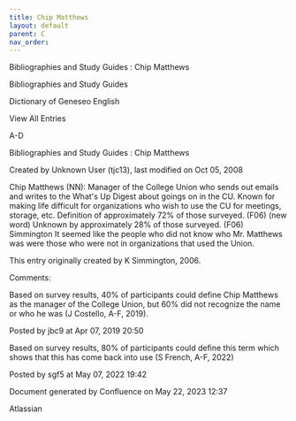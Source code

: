 ```yaml
---
title: Chip Matthews
layout: default
parent: C
nav_order:
---
```


Bibliographies and Study Guides : Chip Matthews

Bibliographies and Study Guides

Dictionary of Geneseo English

View All Entries

A-D

Bibliographies and Study Guides : Chip Matthews

Created by  Unknown User (tjc13), last modified on Oct 05, 2008

Chip Matthews (NN): Manager of the College Union who sends out emails and writes to the What's Up Digest about goings on in the CU. Known for making life difficult for organizations who wish to use the CU for meetings, storage, etc. Definition of approximately 72% of those surveyed. (F06) (new word) Unknown by approximately 28% of those surveyed. (F06) Simmington It seemed like the people who did not know who Mr. Matthews was were those who were not in organizations that used the Union.

This entry originally created by K Simmington, 2006.

Comments:

Based on survey results, 40% of participants could define Chip Matthews as the manager of the College Union, but 60% did not recognize the name or who he was (J Costello, A-F, 2019).

Posted by jbc9 at Apr 07, 2019 20:50

Based on survey results, 80% of participants could define this term which shows that this has come back into use (S French, A-F, 2022)

Posted by sgf5 at May 07, 2022 19:42

Document generated by Confluence on May 22, 2023 12:37

Atlassian
